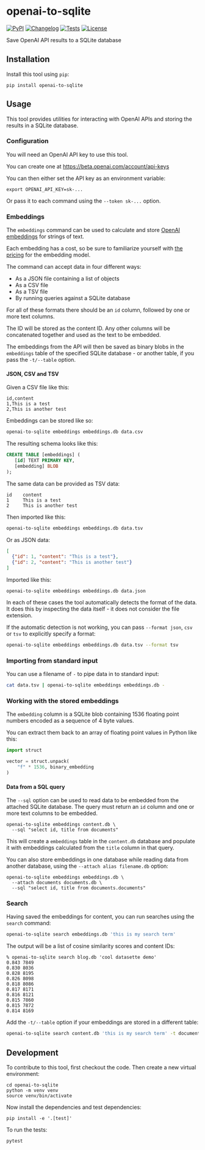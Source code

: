 # openai-to-sqlite

[![PyPI](https://img.shields.io/pypi/v/openai-to-sqlite.svg)](https://pypi.org/project/openai-to-sqlite/)
[![Changelog](https://img.shields.io/github/v/release/simonw/openai-to-sqlite?include_prereleases&label=changelog)](https://github.com/simonw/openai-to-sqlite/releases)
[![Tests](https://github.com/simonw/openai-to-sqlite/workflows/Test/badge.svg)](https://github.com/simonw/openai-to-sqlite/actions?query=workflow%3ATest)
[![License](https://img.shields.io/badge/license-Apache%202.0-blue.svg)](https://github.com/simonw/openai-to-sqlite/blob/master/LICENSE)

Save OpenAI API results to a SQLite database

## Installation

Install this tool using `pip`:

    pip install openai-to-sqlite

## Usage

This tool provides utilities for interacting with OpenAI APIs and storing the results in a SQLite database.

### Configuration

You will need an OpenAI API key to use this tool.

You can create one at https://beta.openai.com/account/api-keys

You can then either set the API key as an environment variable:

    export OPENAI_API_KEY=sk-...

Or pass it to each command using the `--token sk-...` option.

### Embeddings

The `embeddings` command can be used to calculate and store [OpenAI embeddings](https://beta.openai.com/docs/guides/embeddings) for strings of text.

Each embedding has a cost, so be sure to familiarize yourself with [the pricing](https://openai.com/api/pricing/) for the embedding model.

The command can accept data in four different ways:

- As a JSON file containing a list of objects
- As a CSV file
- As a TSV file
- By running queries against a SQLite database

For all of these formats there should be an `id` column, followed by one or more text columns.

The ID will be stored as the content ID. Any other columns will be concatenated together and used as the text to be embedded.

The embeddings from the API will then be saved as binary blobs in the `embeddings` table of the specified SQLite database - or another table, if you pass the `-t/--table` option.

#### JSON, CSV and TSV

Given a CSV file like this:

    id,content
    1,This is a test
    2,This is another test

Embeddings can be stored like so:
```bash
openai-to-sqlite embeddings embeddings.db data.csv
```

The resulting schema looks like this:

```sql
CREATE TABLE [embeddings] (
   [id] TEXT PRIMARY KEY,
   [embedding] BLOB
);
```
The same data can be provided as TSV data:
```
id    content
1     This is a test
2     This is another test
```
Then imported like this:
```bash
openai-to-sqlite embeddings embeddings.db data.tsv
```
Or as JSON data:
```json
[
  {"id": 1, "content": "This is a test"},
  {"id": 2, "content": "This is another test"}
]
```
Imported like this:
```
openai-to-sqlite embeddings embeddings.db data.json
```
In each of these cases the tool automatically detects the format of the data. It does this by inspecting the data itself - it does not consider the file extension.

If the automatic detection is not working, you can pass `--format json`, `csv` or `tsv` to explicitly specify a format:

```bash
openai-to-sqlite embeddings embeddings.db data.tsv --format tsv
```
### Importing from standard input

You can use a filename of `-` to pipe data in to standard input:

```bash
cat data.tsv | openai-to-sqlite embeddings embeddings.db -
```

### Working with the stored embeddings

The `embedding` column is a SQLite blob containing 1536 floating point numbers encoded as a sequence of 4 byte values.

You can extract them back to an array of floating point values in Python like this:
```python
import struct

vector = struct.unpack(
    "f" * 1536, binary_embedding
)
```

#### Data from a SQL query

The `--sql` option can be used to read data to be embedded from the attached SQLite database. The query must return an `id` column and one or more text columns to be embedded.

```
openai-to-sqlite embeddings content.db \
  --sql "select id, title from documents"
```
This will create a `embeddings` table in the `content.db` database and populate it with embeddings calculated from the `title` column in that query.

You can also store embeddings in one database while reading data from another database, using the `--attach alias filename.db` option:

```
openai-to-sqlite embeddings embeddings.db \
  --attach documents documents.db \
  --sql "select id, title from documents.documents"
```

### Search

Having saved the embeddings for content, you can run searches using the `search` command:
```bash
openai-to-sqlite search embeddings.db 'this is my search term'
```
The output will be a list of cosine similarity scores and content IDs:
```
% openai-to-sqlite search blog.db 'cool datasette demo'
0.843 7849
0.830 8036
0.828 8195
0.826 8098
0.818 8086
0.817 8171
0.816 8121
0.815 7860
0.815 7872
0.814 8169
```

Add the `-t/--table` option if your embeddings are stored in a different table:
```bash
openai-to-sqlite search content.db 'this is my search term' -t documents
```

## Development

To contribute to this tool, first checkout the code. Then create a new virtual environment:

    cd openai-to-sqlite
    python -m venv venv
    source venv/bin/activate

Now install the dependencies and test dependencies:

    pip install -e '.[test]'

To run the tests:

    pytest
